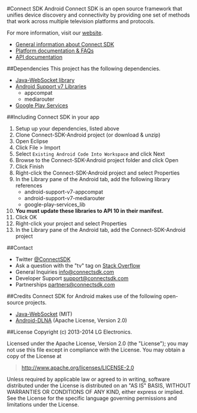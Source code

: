 #Connect SDK Android
Connect SDK is an open source framework that unifies device discovery and connectivity by providing one set of methods that work across multiple television platforms and protocols.

For more information, visit our [website](http://www.connectsdk.com/).

* [General information about Connect SDK](http://www.connectsdk.com/discover/)
* [Platform documentation & FAQs](http://www.connectsdk.com/docs/android/)
* [API documentation](http://www.connectsdk.com/apis/android/)

##Dependencies
This project has the following dependencies.
* [Java-WebSocket library](https://github.com/TooTallNate/Java-WebSocket)
* [Android Support v7 Libraries](https://developer.android.com/tools/support-library/setup.html)
  - appcompat
  - mediarouter
* [Google Play Services](http://developer.android.com/google/play-services/setup.html)

##Including Connect SDK in your app

1. Setup up your dependencies, listed above
2. Clone Connect-SDK-Android project (or download & unzip)
3. Open Eclipse
4. Click File > Import
5. Select `Existing Android Code Into Workspace` and click Next
6. Browse to the Connect-SDK-Android project folder and click Open
7. Click Finish
8. Right-click the Connect-SDK-Android project and select Properties
9. In the Library pane of the Android tab, add the following library references
   - android-support-v7-appcompat
   - android-support-v7-mediarouter
   - google-play-services_lib
10. **You must update these libraries to API 10 in their manifest.**
11. Click OK
12. Right-click your project and select Properties
13. In the Library pane of the Android tab, add the Connect-SDK-Android project

##Contact
* Twitter [@ConnectSDK](https://www.twitter.com/ConnectSDK)
* Ask a question with the "tv" tag on [Stack Overflow](http://stackoverflow.com/tags/tv)
* General Inquiries info@connectsdk.com
* Developer Support support@connectsdk.com
* Partnerships partners@connectsdk.com

##Credits
Connect SDK for Android makes use of the following open-source projects.

* [Java-WebSocket](https://github.com/TooTallNate/Java-WebSocket) (MIT)
* [Android-DLNA](https://code.google.com/p/android-dlna/) (Apache License, Version 2.0)

##License
Copyright (c) 2013-2014 LG Electronics.

Licensed under the Apache License, Version 2.0 (the "License");
you may not use this file except in compliance with the License.
You may obtain a copy of the License at

> http://www.apache.org/licenses/LICENSE-2.0

Unless required by applicable law or agreed to in writing, software
distributed under the License is distributed on an "AS IS" BASIS,
WITHOUT WARRANTIES OR CONDITIONS OF ANY KIND, either express or implied.
See the License for the specific language governing permissions and
limitations under the License.
